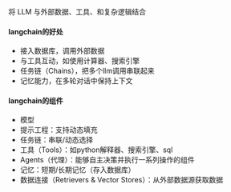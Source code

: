 将 LLM 与外部数据、工具、和复杂逻辑结合

#### langchain的好处
- 接入数据库，调用外部数据
- 与工具互动，如使用计算器、搜索引擎
- 任务链（Chains），把多个llm调用串联起来
- 记忆能力，在多轮对话中保持上下文

#### langchain的组件
- 模型
- 提示工程：支持动态填充
- 任务链：串联/动态选择
- 工具（Tools）：如python解释器、搜索引擎、sql
- Agents（代理）：能够自主决策并执行一系列操作的组件
- 记忆：短期/长期记忆（存入数据库）
- 数据连接（Retrievers & Vector Stores）：从外部数据源获取数据

